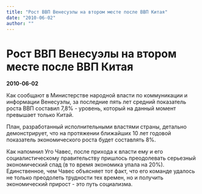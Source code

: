 ```yaml
---
title: "Рост ВВП Венесуэлы на втором месте после ВВП Китая"
date: "2010-06-02"
author: ""
---
```


# Рост ВВП Венесуэлы на втором месте после ВВП Китая

**2010-06-02** 

Как сообщают в Министерстве народной власти по коммуникации и информации Венесуэлы, за последние пять лет средний показатель роста ВВП составил 7,8% - уровень, который на данный момент превышает только Китай.

План, разработанный исполнительными властями страны, детально демонстрирует, что на протяжении ближайших 10 лет годовой показатель экономического роста будет составлять 8%.

Как напомнил Уго Чавес, после прихода к власти ему и его социалистическому правительству пришлось преодолевать серьезный экономический спад (в то время экономика упала на 20%). Единственное, чем Чавес объясняет тот факт, что его команде удалось не только преодолеть трудности тех времен, но и получить экономический прирост - это путь социализма.